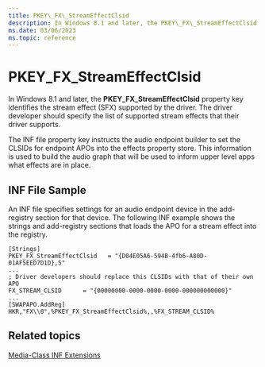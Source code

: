 ```yaml
---
title: PKEY\_FX\_StreamEffectClsid
description: In Windows 8.1 and later, the PKEY\_FX\_StreamEffectClsid property key identifies the stream effect (SFX) supported by the driver. The driver developer should specify the list of supported stream effects that their driver supports.
ms.date: 03/06/2023
ms.topic: reference
---
```



# PKEY\_FX\_StreamEffectClsid


In Windows 8.1 and later, the **PKEY\_FX\_StreamEffectClsid** property key identifies the stream effect (SFX) supported by the driver. The driver developer should specify the list of supported stream effects that their driver supports.

The INF file property key instructs the audio endpoint builder to set the CLSIDs for endpoint APOs into the effects property store. This information is used to build the audio graph that will be used to inform upper level apps what effects are in place.

## <span id="INF_File_Sample"></span><span id="inf_file_sample"></span><span id="INF_FILE_SAMPLE"></span>INF File Sample


An INF file specifies settings for an audio endpoint device in the add-registry section for that device. The following INF example shows the strings and add-registry sections that loads the APO for a stream effect into the registry.

```inf
[Strings]
PKEY_FX_StreamEffectClsid   = "{D04E05A6-594B-4fb6-A80D-01AF5EED7D1D},5"
...
; Driver developers should replace this CLSIDs with that of their own APO
FX_STREAM_CLSID      = "{00000000-0000-0000-0000-000000000000}"
...
[SWAPAPO.AddReg]
HKR,"FX\\0",%PKEY_FX_StreamEffectClsid%,,%FX_STREAM_CLSID%
```

## Related topics


[Media-Class INF Extensions](media-class-inf-extensions.md)

 

 







